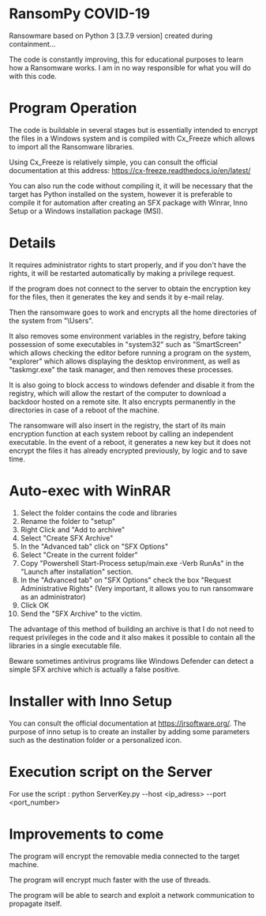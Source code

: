 # RansomPy COVID-19
Ransowmare based on Python 3 [3.7.9 version] created during containment...

The code is constantly improving, this for educational purposes to learn how a Ransomware works.
I am in no way responsible for what you will do with this code.

# Program Operation 
The code is buildable in several stages but is essentially intended to encrypt the files in a Windows system and is compiled with Cx_Freeze which allows to import all the Ransomware libraries.

Using Cx_Freeze is relatively simple, you can consult the official documentation at this address:
https://cx-freeze.readthedocs.io/en/latest/

You can also run the code without compiling it, it will be necessary that the target has Python installed on the system, however it is preferable to compile it for automation after creating an SFX package with Winrar, Inno Setup or a Windows installation package (MSI).

# Details
It requires administrator rights to start properly, and if you don't have the rights, it will be restarted automatically by making a privilege request. 

If the program does not connect to the server to obtain the encryption key for the files, then it generates the key and sends it by e-mail relay.

Then the ransomware goes to work and encrypts all the home directories of the system from "\Users".
 
It also removes some environment variables in the registry, before taking possession of some executables in "system32" such as "SmartScreen" which allows checking the editor before running a program on the system, "explorer" which allows displaying the desktop environment, as well as "taskmgr.exe" the task manager, and then removes these processes.  

It is also going to block access to windows defender and disable it from the registry, which will allow the restart of the computer to download a backdoor hosted on a remote site.
It also encrypts permanently in the directories in case of a reboot of the machine.


The ransomware will also insert in the registry, the start of its main encryption function at each system reboot by calling an independent executable.
In the event of a reboot, it generates a new key but it does not encrypt the files it has already encrypted previously, by logic and to save time.

# Auto-exec with WinRAR
1. Select the folder contains the code and libraries 
2. Rename the folder to "setup"
3. Right Click and "Add to archive"
4. Select "Create SFX Archive"
5. In the "Advanced tab" click on "SFX Options"
6. Select "Create in the current folder"
7. Copy "Powershell Start-Process setup/main.exe -Verb RunAs" in the "Launch after installation" section.
8. In the "Advanced tab" on "SFX Options" check the box "Request Administrative Rights" (Very important, it allows you to run ransomware as an administrator)
9. Click OK
10. Send the "SFX Archive" to the victim.

The advantage of this method of building an archive is that I do not need to request privileges in the code and it also makes it possible to contain all the libraries in a single executable file.

Beware sometimes antivirus programs like Windows Defender can detect a simple SFX archive which is actually a false positive.

# Installer with Inno Setup
You can consult the official documentation at https://jrsoftware.org/.
The purpose of inno setup is to create an installer by adding some parameters such as the destination folder or a personalized icon. 

# Execution script on the Server
For use the script : python ServerKey.py --host <ip_adress> --port <port_number>

# Improvements to come
The program will encrypt the removable media connected to the target machine.

The program will encrypt much faster with the use of threads.

The program will be able to search and exploit a network communication to propagate itself.
